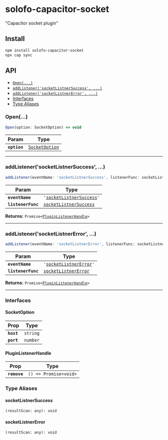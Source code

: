 # solofo-capacitor-socket

"Capacitor socket plugin"

## Install

```bash
npm install solofo-capacitor-socket
npx cap sync
```

## API

<docgen-index>

* [`Open(...)`](#open)
* [`addListener('socketListnerSuccess', ...)`](#addlistenersocketlistnersuccess)
* [`addListener('socketListnerError', ...)`](#addlistenersocketlistnererror)
* [Interfaces](#interfaces)
* [Type Aliases](#type-aliases)

</docgen-index>

<docgen-api>
<!--Update the source file JSDoc comments and rerun docgen to update the docs below-->

### Open(...)

```typescript
Open(option: SocketOption) => void
```

| Param        | Type                                                  |
| ------------ | ----------------------------------------------------- |
| **`option`** | <code><a href="#socketoption">SocketOption</a></code> |

--------------------


### addListener('socketListnerSuccess', ...)

```typescript
addListener(eventName: 'socketListnerSuccess', listenerFunc: socketListnerSuccess) => Promise<PluginListenerHandle>
```

| Param              | Type                                                                    |
| ------------------ | ----------------------------------------------------------------------- |
| **`eventName`**    | <code>'<a href="#socketlistnersuccess">socketListnerSuccess</a>'</code> |
| **`listenerFunc`** | <code><a href="#socketlistnersuccess">socketListnerSuccess</a></code>   |

**Returns:** <code>Promise&lt;<a href="#pluginlistenerhandle">PluginListenerHandle</a>&gt;</code>

--------------------


### addListener('socketListnerError', ...)

```typescript
addListener(eventName: 'socketListnerError', listenerFunc: socketListnerError) => Promise<PluginListenerHandle>
```

| Param              | Type                                                                |
| ------------------ | ------------------------------------------------------------------- |
| **`eventName`**    | <code>'<a href="#socketlistnererror">socketListnerError</a>'</code> |
| **`listenerFunc`** | <code><a href="#socketlistnererror">socketListnerError</a></code>   |

**Returns:** <code>Promise&lt;<a href="#pluginlistenerhandle">PluginListenerHandle</a>&gt;</code>

--------------------


### Interfaces


#### SocketOption

| Prop       | Type                |
| ---------- | ------------------- |
| **`host`** | <code>string</code> |
| **`port`** | <code>number</code> |


#### PluginListenerHandle

| Prop         | Type                                      |
| ------------ | ----------------------------------------- |
| **`remove`** | <code>() =&gt; Promise&lt;void&gt;</code> |


### Type Aliases


#### socketListnerSuccess

<code>(resultScan: any): void</code>


#### socketListnerError

<code>(resultScan: any): void</code>

</docgen-api>
